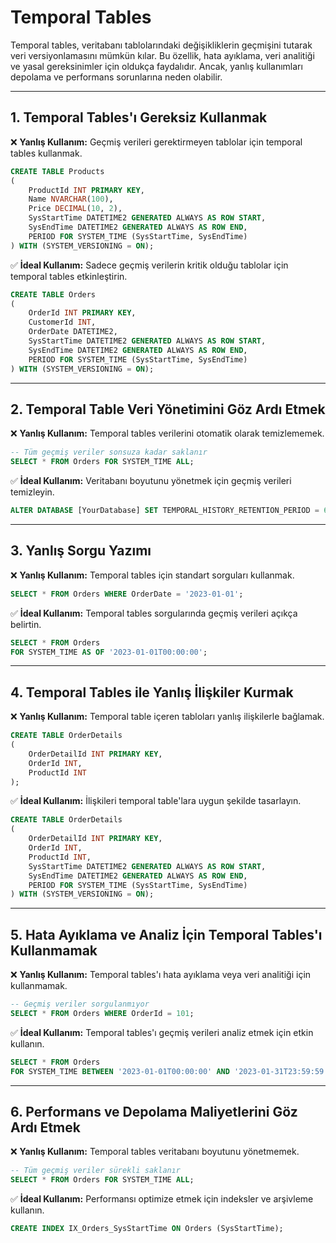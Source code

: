 # Temporal Tables

Temporal tables, veritabanı tablolarındaki değişikliklerin geçmişini tutarak veri versiyonlamasını mümkün kılar. Bu özellik, hata ayıklama, veri analitiği ve yasal gereksinimler için oldukça faydalıdır. Ancak, yanlış kullanımları depolama ve performans sorunlarına neden olabilir.

---

## 1. Temporal Tables'ı Gereksiz Kullanmak

❌ **Yanlış Kullanım:** Geçmiş verileri gerektirmeyen tablolar için temporal tables kullanmak.

```sql
CREATE TABLE Products
(
    ProductId INT PRIMARY KEY,
    Name NVARCHAR(100),
    Price DECIMAL(10, 2),
    SysStartTime DATETIME2 GENERATED ALWAYS AS ROW START,
    SysEndTime DATETIME2 GENERATED ALWAYS AS ROW END,
    PERIOD FOR SYSTEM_TIME (SysStartTime, SysEndTime)
) WITH (SYSTEM_VERSIONING = ON);
```

✅ **İdeal Kullanım:** Sadece geçmiş verilerin kritik olduğu tablolar için temporal tables etkinleştirin.

```sql
CREATE TABLE Orders
(
    OrderId INT PRIMARY KEY,
    CustomerId INT,
    OrderDate DATETIME2,
    SysStartTime DATETIME2 GENERATED ALWAYS AS ROW START,
    SysEndTime DATETIME2 GENERATED ALWAYS AS ROW END,
    PERIOD FOR SYSTEM_TIME (SysStartTime, SysEndTime)
) WITH (SYSTEM_VERSIONING = ON);
```

---

## 2. Temporal Table Veri Yönetimini Göz Ardı Etmek

❌ **Yanlış Kullanım:** Temporal tables verilerini otomatik olarak temizlememek.

```sql
-- Tüm geçmiş veriler sonsuza kadar saklanır
SELECT * FROM Orders FOR SYSTEM_TIME ALL;
```

✅ **İdeal Kullanım:** Veritabanı boyutunu yönetmek için geçmiş verileri temizleyin.

```sql
ALTER DATABASE [YourDatabase] SET TEMPORAL_HISTORY_RETENTION_PERIOD = 6 MONTHS;
```

---

## 3. Yanlış Sorgu Yazımı

❌ **Yanlış Kullanım:** Temporal tables için standart sorguları kullanmak.

```sql
SELECT * FROM Orders WHERE OrderDate = '2023-01-01';
```

✅ **İdeal Kullanım:** Temporal tables sorgularında geçmiş verileri açıkça belirtin.

```sql
SELECT * FROM Orders
FOR SYSTEM_TIME AS OF '2023-01-01T00:00:00';
```

---

## 4. Temporal Tables ile Yanlış İlişkiler Kurmak

❌ **Yanlış Kullanım:** Temporal table içeren tabloları yanlış ilişkilerle bağlamak.

```sql
CREATE TABLE OrderDetails
(
    OrderDetailId INT PRIMARY KEY,
    OrderId INT,
    ProductId INT
);
```

✅ **İdeal Kullanım:** İlişkileri temporal table'lara uygun şekilde tasarlayın.

```sql
CREATE TABLE OrderDetails
(
    OrderDetailId INT PRIMARY KEY,
    OrderId INT,
    ProductId INT,
    SysStartTime DATETIME2 GENERATED ALWAYS AS ROW START,
    SysEndTime DATETIME2 GENERATED ALWAYS AS ROW END,
    PERIOD FOR SYSTEM_TIME (SysStartTime, SysEndTime)
) WITH (SYSTEM_VERSIONING = ON);
```

---

## 5. Hata Ayıklama ve Analiz İçin Temporal Tables'ı Kullanmamak

❌ **Yanlış Kullanım:** Temporal tables'ı hata ayıklama veya veri analitiği için kullanmamak.

```sql
-- Geçmiş veriler sorgulanmıyor
SELECT * FROM Orders WHERE OrderId = 101;
```

✅ **İdeal Kullanım:** Temporal tables'ı geçmiş verileri analiz etmek için etkin kullanın.

```sql
SELECT * FROM Orders
FOR SYSTEM_TIME BETWEEN '2023-01-01T00:00:00' AND '2023-01-31T23:59:59';
```

---

## 6. Performans ve Depolama Maliyetlerini Göz Ardı Etmek

❌ **Yanlış Kullanım:** Temporal tables veritabanı boyutunu yönetmemek.

```sql
-- Tüm geçmiş veriler sürekli saklanır
SELECT * FROM Orders FOR SYSTEM_TIME ALL;
```

✅ **İdeal Kullanım:** Performansı optimize etmek için indeksler ve arşivleme kullanın.

```sql
CREATE INDEX IX_Orders_SysStartTime ON Orders (SysStartTime);
```